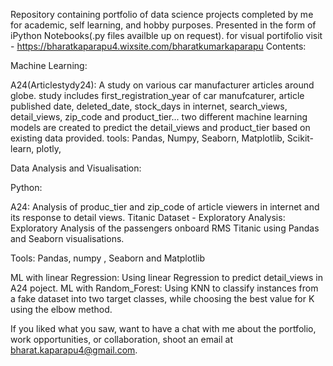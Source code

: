 Repository containing portfolio of data science projects completed by me for academic, self learning, and hobby purposes. Presented in the form of iPython Notebooks(.py files availble up on request).
for visual portifolio visit - https://bharatkaparapu4.wixsite.com/bharatkumarkaparapu
Contents:

Machine Learning:

A24(Articlestydy24): A study on various car manufacturer articles around globe. study includes first_registration_year of car manufcaturer, article published date, deleted_date, stock_days in internet, search_views, detail_views, zip_code and product_tier... two different machine learning models are created to predict the detail_views and product_tier based on existing data provided.
tools: Pandas, Numpy, Seaborn, Matplotlib, Scikit-learn, plotly,  




Data Analysis and Visualisation:

Python:

A24: Analysis of produc_tier and zip_code of article viewers in internet and its response to detail views.
Titanic Dataset - Exploratory Analysis: Exploratory Analysis of the passengers onboard RMS Titanic using Pandas and Seaborn visualisations.

Tools: Pandas, numpy , Seaborn and Matplotlib



ML with linear Regression: Using linear Regression to predict detail_views in A24 poject.
ML with Random_Forest: Using KNN to classify instances from a fake dataset into two target classes, while choosing the best value for K using the elbow method.


If you liked what you saw, want to have a chat with me about the portfolio, work opportunities, or collaboration, shoot an email at bharat.kaparapu4@gmail.com.
